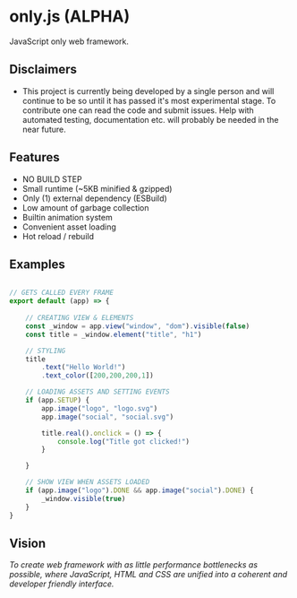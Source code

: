 # only.js (ALPHA)

JavaScript only web framework.

**Disclaimers**
------
+ This project is currently being developed by a single person and will continue to be so until
it has passed it's most experimental stage. To contribute one can read the code and submit issues. Help with
automated testing, documentation etc. will probably be needed in the near future.

**Features**
------
+ NO BUILD STEP
+ Small runtime (~5KB minified & gzipped)
+ Only (1) external dependency (ESBuild)
+ Low amount of garbage collection
+ Builtin animation system
+ Convenient asset loading
+ Hot reload / rebuild

**Examples**
------
```javascript

// GETS CALLED EVERY FRAME
export default (app) => {
    
    // CREATING VIEW & ELEMENTS
    const _window = app.view("window", "dom").visible(false)
    const title = _window.element("title", "h1")

    // STYLING
    title
        .text("Hello World!")
        .text_color([200,200,200,1])

    // LOADING ASSETS AND SETTING EVENTS
    if (app.SETUP) {
        app.image("logo", "logo.svg")
        app.image("social", "social.svg")

        title.real().onclick = () => {
            console.log("Title got clicked!")
        }

    }

    // SHOW VIEW WHEN ASSETS LOADED
    if (app.image("logo").DONE && app.image("social").DONE) {
        _window.visible(true)
    }
}

```

**Vision**
------
*To create web framework with as little performance bottlenecks as possible, where 
JavaScript, HTML and CSS are unified into a coherent and developer friendly interface.*
